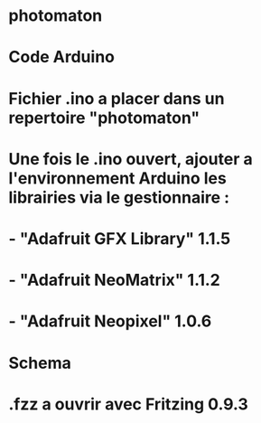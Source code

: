 # photomaton


# Code Arduino
# Fichier .ino a placer dans un repertoire "photomaton"
# Une fois le .ino ouvert, ajouter a l'environnement Arduino les librairies via le gestionnaire :
# - "Adafruit GFX Library" 1.1.5
# - "Adafruit NeoMatrix" 1.1.2
# - "Adafruit Neopixel" 1.0.6
#
# Schema
# .fzz a ouvrir avec Fritzing 0.9.3